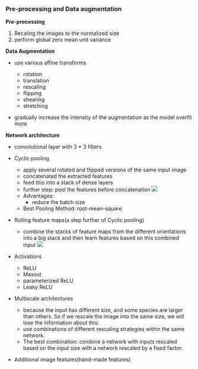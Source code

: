 
### Pre-processing and Data augmentation  
**Pre-processing**  
1. Recaling the images to the normalized size   
2. perform global zero mean unit variance  
  
**Data Augmentation**  

* use various affine transforms  

	* rotation
	* translation  
	* rescaling  
	* flipping  
	* shearing  
	* stretching   
  
* gradually increase the intensity of the augmentation as the model overfit more  

**Network architecture**

* convolutional layer with 3 * 3 filters  
* Cyclic pooling  
	* apply several rotated and flipped versions of the same input image  
	* concatenated the extracted features
	* feed this into a stack of dense layers  
	* further step: pool the features before concatenation
![](http://benanne.github.io/images/cyclicpool.png)
	*  Advantages:
		*  reduce the batch size
	*  Best Pooling Method: root-mean-square
*  Rolling feature maps(a step further of Cyclic pooling)
	* combine the stacks of feature maps from the different orientations into a big stack and then learn features based on this combined input
![](http://benanne.github.io/images/cyclicroll.png) 

* Activations
	* ReLU
	* Maxout
	* parameterized ReLU
	* Leaky ReLU

* Multiscale architectures 
	* because the input has different size, and some species are larger than others. So if we rescale the image into the same size, we will lose the information about this.
	* use combinations of different rescaling strategies within the same network.
	* The best combination: combine a network with inputs rescaled based on the input size with a network rescaled by a fixed factor.

* Additional image features(hand-made features)